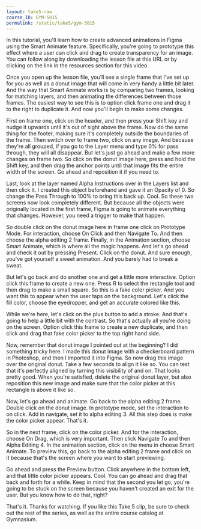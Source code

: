 ```yaml
---
layout: take5-raw
course_ID: GYM-5015
permalink: /static/take5/gym-5015
---
```

In this tutorial, you'll learn how to create advanced animations in Figma using the Smart Animate feature. Specifically, you're going to prototype this effect where a user can click and drag to create transparency for an image. You can follow along by downloading the lesson file at this URL or by clicking on the link in the resources section for this video. 

Once you open up the lesson file, you'll see a single frame that I've set up for you as well as a donut image that will come in very handy a little bit later. And the way that Smart Animate works is by comparing two frames, looking for matching layers, and then animating the differences between those frames. The easiest way to see this is to option click frame one and drag it to the right to duplicate it. And now you'll begin to make some changes. 

First on frame one, click on the header, and then press your Shift key and nudge it upwards until it's out of sight above the frame. Now do the same thing for the footer, making sure it's completely outside the boundaries of the frame. Then switch over to frame two, click on any image. And because they're all grouped, if you go to the Layer menu and type 0% for pass through, they will all disappear. But let's just go ahead and make a few more changes on frame two. So click on the donut image here, press and hold the Shift key, and then drag the anchor points until that image fits the entire width of the screen. Go ahead and reposition it if you need to. 

Last, look at the layer named Alpha Instructions over in the Layers list and then click it. I created this object beforehand and gave it an Opacity of 0. So change the Pass Through to 100% to bring this back up. Cool. So these two screens now look completely different. But because all the objects were originally located in the first frame, Figma is going to animate everything that changes. However, you need a trigger to make that happen. 

So double click on the donut image here in frame one click on Prototype Mode. For interaction, choose On Click and then Navigate To. And then choose the alpha editing 2 frame. Finally, in the Animation section, choose Smart Animate, which is where all the magic happens. And let's go ahead and check it out by pressing Present. Click on the donut. And sure enough, you've got yourself a sweet animation. And you barely had to break a sweat. 

But let's go back and do another one and get a little more interactive. Option click this frame to create a new one. Press R to select the rectangle tool and then drag to make a small square. So this is a fake color picker. And you want this to appear when the user taps on the background. Let's click the fill color, choose the eyedropper, and get an accurate colored like this. 

While we're here, let's click on the plus button to add a stroke. And that's going to help a little bit with the contrast. So that's actually all you're doing on the screen. Option click this frame to create a new duplicate, and then click and drag that fake color picker to the top right hand side. 

Now, remember that donut image I pointed out at the beginning? I did something tricky here. I made this donut image with a checkerboard pattern in Photoshop, and then I imported it into Figma. So now drag this image over the original donut. Take a few seconds to align it like so. You can test that it's perfectly aligned by turning this visibility of and on. That looks pretty good. When you're satisfied, delete the original donut layer, but also reposition this new image and make sure that the color picker at this rectangle is above it like so. 

Now, let's go ahead and animate. Go back to the alpha editing 2 frame. Double click on the donut image. In prototype mode, set the interaction to on click. Add in navigate, set it to alpha editing 3. All this step does is make the color picker appear. That's it. 

So in the next frame, click on the color picker. And for the interaction, choose On Drag, which is very important. Then click Navigate To and then Alpha Editing 4. In the animation section, click on the menu in choose Smart Animate. To preview this, go back to the alpha editing 2 frame and click on it because that's the screen where you want to start previewing. 

Go ahead and press the Preview button. Click anywhere in the bottom left, and that little color picker appears. Cool. You can go ahead and drag that back and forth for a while. Keep in mind that the second you let go, you're going to be stuck on the screen because you haven't created an exit for the user. But you know how to do that, right? 

That's it. Thanks for watching. If you like this Take 5 clip, be sure to check out the rest of the series, as well as the entire course catalog at Gymnasium. 